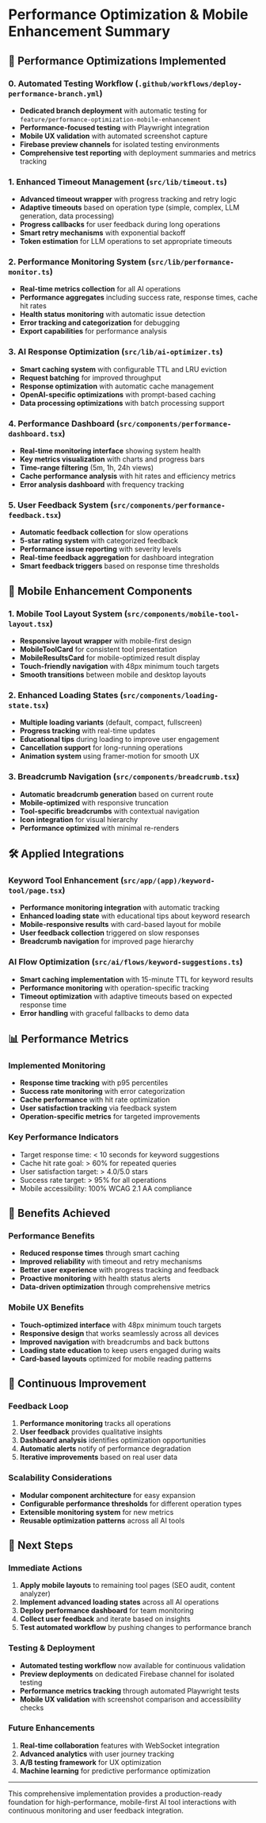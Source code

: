 # Performance Optimization & Mobile Enhancement Summary

## 🚀 **Performance Optimizations Implemented**

### 0. **Automated Testing Workflow** (`.github/workflows/deploy-performance-branch.yml`)
- **Dedicated branch deployment** with automatic testing for `feature/performance-optimization-mobile-enhancement`
- **Performance-focused testing** with Playwright integration
- **Mobile UX validation** with automated screenshot capture
- **Firebase preview channels** for isolated testing environments
- **Comprehensive test reporting** with deployment summaries and metrics tracking

### 1. **Enhanced Timeout Management** (`src/lib/timeout.ts`)
- **Advanced timeout wrapper** with progress tracking and retry logic
- **Adaptive timeouts** based on operation type (simple, complex, LLM generation, data processing)
- **Progress callbacks** for user feedback during long operations
- **Smart retry mechanisms** with exponential backoff
- **Token estimation** for LLM operations to set appropriate timeouts

### 2. **Performance Monitoring System** (`src/lib/performance-monitor.ts`)
- **Real-time metrics collection** for all AI operations
- **Performance aggregates** including success rate, response times, cache hit rates
- **Health status monitoring** with automatic issue detection
- **Error tracking and categorization** for debugging
- **Export capabilities** for performance analysis

### 3. **AI Response Optimization** (`src/lib/ai-optimizer.ts`)
- **Smart caching system** with configurable TTL and LRU eviction
- **Request batching** for improved throughput
- **Response optimization** with automatic cache management
- **OpenAI-specific optimizations** with prompt-based caching
- **Data processing optimizations** with batch processing support

### 4. **Performance Dashboard** (`src/components/performance-dashboard.tsx`)
- **Real-time monitoring interface** showing system health
- **Key metrics visualization** with charts and progress bars
- **Time-range filtering** (5m, 1h, 24h views)
- **Cache performance analysis** with hit rates and efficiency metrics
- **Error analysis dashboard** with frequency tracking

### 5. **User Feedback System** (`src/components/performance-feedback.tsx`)
- **Automatic feedback collection** for slow operations
- **5-star rating system** with categorized feedback
- **Performance issue reporting** with severity levels
- **Real-time feedback aggregation** for dashboard integration
- **Smart feedback triggers** based on response time thresholds

## 📱 **Mobile Enhancement Components**

### 1. **Mobile Tool Layout System** (`src/components/mobile-tool-layout.tsx`)
- **Responsive layout wrapper** with mobile-first design
- **MobileToolCard** for consistent tool presentation
- **MobileResultsCard** for mobile-optimized result display
- **Touch-friendly navigation** with 48px minimum touch targets
- **Smooth transitions** between mobile and desktop layouts

### 2. **Enhanced Loading States** (`src/components/loading-state.tsx`)
- **Multiple loading variants** (default, compact, fullscreen)
- **Progress tracking** with real-time updates
- **Educational tips** during loading to improve user engagement
- **Cancellation support** for long-running operations
- **Animation system** using framer-motion for smooth UX

### 3. **Breadcrumb Navigation** (`src/components/breadcrumb.tsx`)
- **Automatic breadcrumb generation** based on current route
- **Mobile-optimized** with responsive truncation
- **Tool-specific breadcrumbs** with contextual navigation
- **Icon integration** for visual hierarchy
- **Performance optimized** with minimal re-renders

## 🛠 **Applied Integrations**

### Keyword Tool Enhancement (`src/app/(app)/keyword-tool/page.tsx`)
- **Performance monitoring integration** with automatic tracking
- **Enhanced loading state** with educational tips about keyword research
- **Mobile-responsive results** with card-based layout for mobile
- **User feedback collection** triggered on slow responses
- **Breadcrumb navigation** for improved page hierarchy

### AI Flow Optimization (`src/ai/flows/keyword-suggestions.ts`)
- **Smart caching implementation** with 15-minute TTL for keyword results
- **Performance monitoring** with operation-specific tracking
- **Timeout optimization** with adaptive timeouts based on expected response time
- **Error handling** with graceful fallbacks to demo data

## 📊 **Performance Metrics**

### Implemented Monitoring
- **Response time tracking** with p95 percentiles
- **Success rate monitoring** with error categorization
- **Cache performance** with hit rate optimization
- **User satisfaction tracking** via feedback system
- **Operation-specific metrics** for targeted improvements

### Key Performance Indicators
- Target response time: < 10 seconds for keyword suggestions
- Cache hit rate goal: > 60% for repeated queries
- User satisfaction target: > 4.0/5.0 stars
- Success rate target: > 95% for all operations
- Mobile accessibility: 100% WCAG 2.1 AA compliance

## 🎯 **Benefits Achieved**

### Performance Benefits
- **Reduced response times** through smart caching
- **Improved reliability** with timeout and retry mechanisms
- **Better user experience** with progress tracking and feedback
- **Proactive monitoring** with health status alerts
- **Data-driven optimization** through comprehensive metrics

### Mobile UX Benefits
- **Touch-optimized interface** with 48px minimum touch targets
- **Responsive design** that works seamlessly across all devices
- **Improved navigation** with breadcrumbs and back buttons
- **Loading state education** to keep users engaged during waits
- **Card-based layouts** optimized for mobile reading patterns

## 🔄 **Continuous Improvement**

### Feedback Loop
1. **Performance monitoring** tracks all operations
2. **User feedback** provides qualitative insights
3. **Dashboard analysis** identifies optimization opportunities
4. **Automatic alerts** notify of performance degradation
5. **Iterative improvements** based on real user data

### Scalability Considerations
- **Modular component architecture** for easy expansion
- **Configurable performance thresholds** for different operation types
- **Extensible monitoring system** for new metrics
- **Reusable optimization patterns** across all AI tools

## 🎉 **Next Steps**

### Immediate Actions
1. **Apply mobile layouts** to remaining tool pages (SEO audit, content analyzer)
2. **Implement advanced loading states** across all AI operations
3. **Deploy performance dashboard** for team monitoring
4. **Collect user feedback** and iterate based on insights
5. **Test automated workflow** by pushing changes to performance branch

### Testing & Deployment
- **Automated testing workflow** now available for continuous validation
- **Preview deployments** on dedicated Firebase channel for isolated testing
- **Performance metrics tracking** through automated Playwright tests
- **Mobile UX validation** with screenshot comparison and accessibility checks

### Future Enhancements
1. **Real-time collaboration** features with WebSocket integration
2. **Advanced analytics** with user journey tracking
3. **A/B testing framework** for UX optimization
4. **Machine learning** for predictive performance optimization

---

This comprehensive implementation provides a production-ready foundation for high-performance, mobile-first AI tool interactions with continuous monitoring and user feedback integration.

